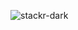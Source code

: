 ![stackr-dark](https://github.com/Stackr-Labs/.github/assets/23727056/b565054b-ca6a-4d82-9d65-7aed264d1f01)
